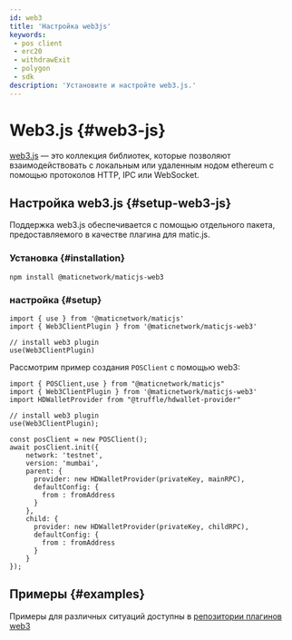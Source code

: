 ```yaml
---
id: web3
title: 'Настройка web3js'
keywords:
 - pos client
 - erc20
 - withdrawExit
 - polygon
 - sdk
description: 'Установите и настройте web3.js.'
---
```


# Web3.js {#web3-js}

[web3.js](https://web3js.readthedocs.io/) — это коллекция библиотек, которые позволяют взаимодействовать с локальным или удаленным нодом ethereum с помощью протоколов HTTP, IPC или WebSocket.

## Настройка web3.js {#setup-web3-js}

Поддержка web3.js обеспечивается с помощью отдельного пакета, предоставляемого в качестве плагина для matic.js.

### Установка {#installation}

```
npm install @maticnetwork/maticjs-web3

```

### настройка {#setup}

```
import { use } from '@maticnetwork/maticjs'
import { Web3ClientPlugin } from '@maticnetwork/maticjs-web3'

// install web3 plugin
use(Web3ClientPlugin)
```

Рассмотрим пример создания `POSClient` с помощью web3:

```
import { POSClient,use } from "@maticnetwork/maticjs"
import { Web3ClientPlugin } from '@maticnetwork/maticjs-web3'
import HDWalletProvider from "@truffle/hdwallet-provider"

// install web3 plugin
use(Web3ClientPlugin);

const posClient = new POSClient();
await posClient.init({
    network: 'testnet',
    version: 'mumbai',
    parent: {
      provider: new HDWalletProvider(privateKey, mainRPC),
      defaultConfig: {
        from : fromAddress
      }
    },
    child: {
      provider: new HDWalletProvider(privateKey, childRPC),
      defaultConfig: {
        from : fromAddress
      }
    }
});

```

## Примеры {#examples}

Примеры для различных ситуаций доступны в [репозитории плагинов web3](https://github.com/maticnetwork/maticjs-web3)
